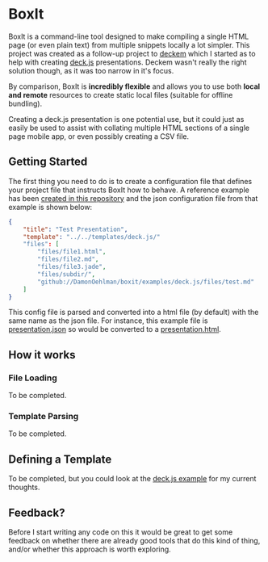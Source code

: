 # BoxIt

BoxIt is a command-line tool designed to make compiling a single HTML page (or even plain text) from multiple snippets locally a lot simpler.  This project was created as a follow-up project to [deckem](https://github.com/DamonOehlman/deckem) which I started as to help with creating [deck.js](https://github.com/imakewebthings/deck.js) presentations.  Deckem wasn't really the right solution though, as it was too narrow in it's focus.

By comparison, BoxIt is __incredibly flexible__ and allows you to use both __local and remote__ resources to create static local files (suitable for offline bundling).

Creating a deck.js presentation is one potential use, but it could just as easily be used to assist with collating multiple HTML sections of a single page mobile app, or even possibly creating a CSV file.  

## Getting Started

The first thing you need to do is to create a configuration file that defines your project file that instructs BoxIt how to behave.  A reference example has been [created in this repository](/DamonOehlman/boxit/tree/master/examples/deck.js) and the json configuration file from that example is shown below:

```json
{
    "title": "Test Presentation",
    "template": "../../templates/deck.js/"
    "files": [
        "files/file1.html",
        "files/file2.md",
        "files/file3.jade",
        "files/subdir/",
        "github://DamonOehlman/boxit/examples/deck.js/files/test.md"
    ]
}
```

This config file is parsed and converted into a html file (by default) with the same name as the json file.  For instance, this example file is [presentation.json](/DamonOehlman/boxit/blob/master/examples/deck.js/presentation.json) so would be converted to a [presentation.html](/DamonOehlman/boxit/blob/master/examples/deck.js/output/presentation.html).

## How it works

### File Loading

To be completed.

### Template Parsing

To be completed.

## Defining a Template

To be completed, but you could look at the [deck.js example](/DamonOehlman/boxit/tree/master/templates/deck.js) for my current thoughts.

## Feedback?

Before I start writing any code on this it would be great to get some feedback on whether there are already good tools that do this kind of thing, and/or whether this approach is worth exploring.
